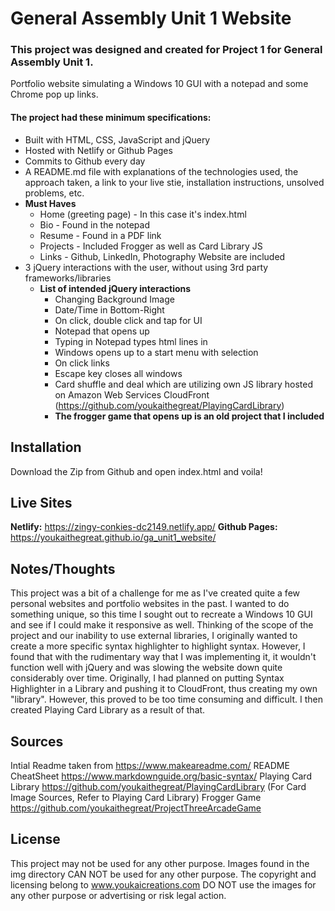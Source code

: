 # General Assembly Unit 1 Website

### This project was designed and created for Project 1 for General Assembly Unit 1. 
Portfolio website simulating a Windows 10 GUI with a notepad and some Chrome pop up links. 

#### The project had these minimum specifications: 
+ Built with HTML, CSS, JavaScript and jQuery
+ Hosted with Netlify or Github Pages
+ Commits to Github every day
+ A README.md file with explanations of the technologies used, the approach taken, a link to your live stie, installation instructions, unsolved problems, etc.
+  **Must Haves**
    + Home (greeting page) - In this case it's index.html
    + Bio - Found in the notepad 
    + Resume - Found in a PDF link
    + Projects - Included Frogger as well as Card Library JS
    + Links - Github, LinkedIn, Photography Website are included
+ 3 jQuery interactions with the user, without using 3rd party frameworks/libraries 
    + **List of intended jQuery interactions**
        + Changing Background Image 
        + Date/Time in Bottom-Right
        + On click, double click and tap for UI 
        + Notepad that opens up
        + Typing in Notepad types html lines in 
        + Windows opens up to a start menu with selection
        + On click links 
        + Escape key closes all windows 
        + Card shuffle and deal which are utilizing own JS library hosted on Amazon Web Services CloudFront (https://github.com/youkaithegreat/PlayingCardLibrary)
        + **The frogger game that opens up is an old project that I included**

## Installation

Download the Zip from Github and open index.html and voila!

## Live Sites
**Netlify:** https://zingy-conkies-dc2149.netlify.app/
**Github Pages:** https://youkaithegreat.github.io/ga_unit1_website/


## Notes/Thoughts
This project was a bit of a challenge for me as I've created quite a few personal websites and portfolio websites in the past. 
I wanted to do something unique, so this time I sought out to recreate a Windows 10 GUI and see if I could make it responsive as well. 
Thinking of the scope of the project and our inability to use external libraries, I originally wanted to create a more specific syntax highlighter to highlight syntax.
However, I found that with the rudimentary way that I was implementing it, it wouldn't function well with jQuery and was slowing the website down quite considerably over time.
Originally, I had planned on putting Syntax Highlighter in a Library and pushing it to CloudFront, thus creating my own "library". However, this proved to be too time consuming and difficult. 
I then created Playing Card Library as a result of that. 

## Sources 
Intial Readme taken from https://www.makeareadme.com/
README CheatSheet  https://www.markdownguide.org/basic-syntax/
Playing Card Library https://github.com/youkaithegreat/PlayingCardLibrary (For Card Image Sources, Refer to Playing Card Library)
Frogger Game https://github.com/youkaithegreat/ProjectThreeArcadeGame

## License
This project may not be used for any other purpose. 
Images found in the img directory CAN NOT be used for any other purpose. The copyright and licensing belong to www.youkaicreations.com 
DO NOT use the images for any other purpose or advertising or risk legal action.